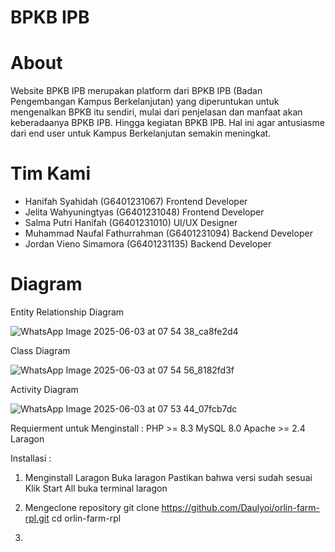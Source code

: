 # BPKB IPB
# About
Website BPKB IPB merupakan platform dari BPKB IPB (Badan Pengembangan Kampus Berkelanjutan) yang diperuntukan untuk mengenalkan BPKB itu sendiri, mulai dari penjelasan dan manfaat akan keberadaanya BPKB IPB. Hingga kegiatan BPKB IPB. Hal ini agar antusiasme dari end user untuk Kampus Berkelanjutan semakin meningkat.

# Tim Kami
- Hanifah Syahidah (G6401231067) Frontend Developer
- Jelita Wahyuningtyas (G6401231048) Frontend Developer
- Salma Putri Hanifah (G6401231010) UI/UX Designer
- Muhammad Naufal Fathurrahman (G6401231094) Backend Developer
- Jordan Vieno Simamora (G6401231135) Backend Developer

# Diagram
Entity Relationship Diagram


![WhatsApp Image 2025-06-03 at 07 54 38_ca8fe2d4](https://github.com/user-attachments/assets/baff4984-4d16-45db-8922-f7b2ab07eab9)


Class Diagram


![WhatsApp Image 2025-06-03 at 07 54 56_8182fd3f](https://github.com/user-attachments/assets/11020c28-952c-461a-804c-3620c430d8be)



Activity Diagram



![WhatsApp Image 2025-06-03 at 07 53 44_07fcb7dc](https://github.com/user-attachments/assets/7863e0d6-5bd8-44c4-ac29-684caa50e304)

Requierment untuk Menginstall :
PHP >= 8.3
MySQL 8.0
Apache >= 2.4
Laragon

Installasi :
1. Menginstall Laragon 
Buka laragon
Pastikan bahwa versi sudah sesuai
Klik Start All
buka terminal laragon

2. Mengeclone repository
       git clone https://github.com/Daulyoi/orlin-farm-rpl.git
    cd orlin-farm-rpl
4. 



